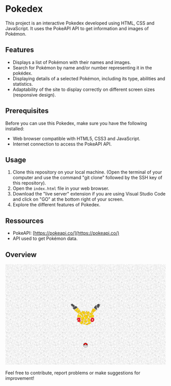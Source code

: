 # Pokedex

This project is an interactive Pokedex developed using HTML, CSS and JavaScript. It uses the PokeAPI API to get information and images of Pokémon.

## Features

- Displays a list of Pokémon with their names and images.
- Search for Pokémon by name and/or number representing it in the pokédex.
- Displaying details of a selected Pokémon, including its type, abilities and statistics.
- Adaptability of the site to display correctly on different screen sizes (responsive design).

## Prerequisites

Before you can use this Pokedex, make sure you have the following installed:

- Web browser compatible with HTML5, CSS3 and JavaScript.
- Internet connection to access the PokeAPI API.

## Usage

1. Clone this repository on your local machine. (Open the terminal of your computer and use the command "git clone" followed by the SSH key of this repository).
2. Open the `index.html` file in your web browser.
3. Download the "live server" extension if you are using Visual Studio Code and click on "GO" at the bottom right of your screen.
4. Explore the different features of Pokedex.

## Ressources

- PokeAPI: [https://pokeapi.co/](https://pokeapi.co/) 
- API used to get Pokémon data.

## Overview

![Aperçu du Pokedex](/images/pokemon-bg.jpg)

Feel free to contribute, report problems or make suggestions for improvement!
